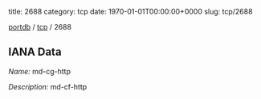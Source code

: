 title: 2688
category: tcp
date: 1970-01-01T00:00:00+0000
slug: tcp/2688

[portdb](/) / [tcp](/category/tcp.html) / 2688


## IANA Data

_Name:_ md-cg-http

_Description:_ md-cf-http

